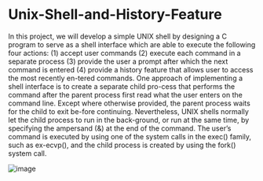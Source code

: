 # Unix-Shell-and-History-Feature

In this project, we will develop a simple UNIX shell by designing a C program to serve as a shell interface which are able to execute the following four actions: (1) accept user commands (2) execute each command in a separate process (3) provide the user a prompt after which the next command is entered (4) provide a history feature that allows user to access the most recently en-tered commands. One approach of implementing a shell interface is to create a separate child pro-cess that performs the command after the parent process first read what the user enters on the command line. Except where otherwise provided, the parent process waits for the child to exit be-fore continuing. Nevertheless, UNIX shells normally let the child process to run in the back-ground, or run at the same time, by specifying the ampersand (&) at the end of the command. The user’s command is executed by using one of the system calls in the exec() family, such as ex-ecvp(), and the child process is created by using the fork() system call. 


![image](https://user-images.githubusercontent.com/43554096/55717274-d4728500-59ad-11e9-98f4-b2cb4c43a000.png)
